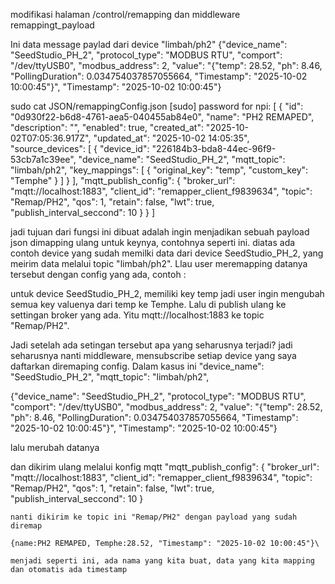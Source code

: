 modifikasi halaman /control/remapping dan middleware remappingt_payload

Ini data message paylad dari device "limbah/ph2"
{"device_name": "SeedStudio_PH_2", "protocol_type": "MODBUS RTU", "comport": "/dev/ttyUSB0", "modbus_address": 2, "value": "{\"temp\": 28.52, \"ph\": 8.46, \"PollingDuration\": 0.034754037857055664, \"Timestamp\": \"2025-10-02 10:00:45\"}", "Timestamp": "2025-10-02 10:00:45"}

sudo cat JSON/remappingConfig.json
[sudo] password for npi:
[
{
"id": "0d930f22-b6d8-4761-aea5-040455ab84e0",
"name": "PH2 REMAPED",
"description": "",
"enabled": true,
"created_at": "2025-10-02T07:05:36.917Z",
"updated_at": "2025-10-02 14:05:35",
"source_devices": [
{
"device_id": "226184b3-bda8-44ec-96f9-53cb7a1c39ee",
"device_name": "SeedStudio_PH_2",
"mqtt_topic": "limbah/ph2",
"key_mappings": [
{
"original_key": "temp",
"custom_key": "Temphe"
}
]
}
],
"mqtt_publish_config": {
"broker_url": "mqtt://localhost:1883",
"client_id": "remapper_client_f9839634",
"topic": "Remap/PH2",
"qos": 1,
"retain": false,
"lwt": true,
"publish_interval_seccond": 10
}
}
]

jadi tujuan dari fungsi ini dibuat adalah ingin menjadikan sebuah payload json dimapping ulang untuk keynya, contohnya seperti ini. diatas ada contoh device yang sudah memilki data dari device SeedStudio_PH_2, yang meirim data melalui topic "limbah/ph2". Llau user meremapping datanya tersebut dengan config yang ada, contoh :

untuk device SeedStudio_PH_2, memiliki key temp jadi user ingin mengubah semua key valuenya dari temp ke Temphe. Lalu di publish ulang ke settingan broker yang ada. Yitu mqtt://localhost:1883 ke topic "Remap/PH2".

Jadi setelah ada setingan tersebut apa yang seharusnya terjadi? jadi seharusnya nanti middleware, mensubscribe setiap device yang saya daftarkan diremaping config.
Dalam kasus ini
"device_name": "SeedStudio_PH_2",
"mqtt_topic": "limbah/ph2",

{"device_name": "SeedStudio_PH_2", "protocol_type": "MODBUS RTU", "comport": "/dev/ttyUSB0", "modbus_address": 2, "value": "{\"temp\": 28.52, \"ph\": 8.46, \"PollingDuration\": 0.034754037857055664, \"Timestamp\": \"2025-10-02 10:00:45\"}", "Timestamp": "2025-10-02 10:00:45"}

lalu merubah datanya

dan dikirim ulang melalui konfig mqtt
"mqtt_publish_config": {
"broker_url": "mqtt://localhost:1883",
"client_id": "remapper_client_f9839634",
"topic": "Remap/PH2",
"qos": 1,
"retain": false,
"lwt": true,
"publish_interval_seccond": 10
}

    nanti dikirim ke topic ini "Remap/PH2" dengan payload yang sudah diremap

    {name:PH2 REMAPED, Temphe:28.52, "Timestamp": "2025-10-02 10:00:45"}\

    menjadi seperti ini, ada nama yang kita buat, data yang kita mapping dan otomatis ada timestamp
